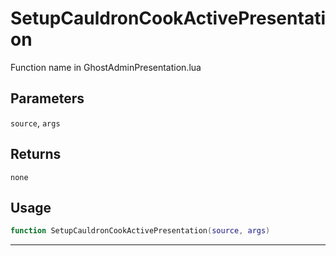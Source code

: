 # SetupCauldronCookActivePresentation
Function name in GhostAdminPresentation.lua
## Parameters
`source`, `args`
## Returns
`none`
## Usage
```lua
function SetupCauldronCookActivePresentation(source, args)
```
---
